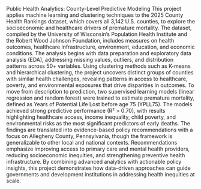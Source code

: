 Public Health Analytics: County-Level Predictive Modeling
This project applies machine learning and clustering techniques to the 2025 County Health Rankings dataset, which covers all 3,142 U.S. counties, to explore the socioeconomic and healthcare drivers of premature mortality. The dataset, compiled by the University of Wisconsin’s Population Health Institute and the Robert Wood Johnson Foundation, includes measures on health outcomes, healthcare infrastructure, environment, education, and economic conditions.
The analysis begins with data preparation and exploratory data analysis (EDA), addressing missing values, outliers, and distribution patterns across 50+ variables. Using clustering methods such as K-means and hierarchical clustering, the project uncovers distinct groups of counties with similar health challenges, revealing patterns in access to healthcare, poverty, and environmental exposures that drive disparities in outcomes.
To move from description to prediction, two supervised learning models (linear regression and random forest) were trained to estimate premature mortality, defined as Years of Potential Life Lost before age 75 (YPLL75). The models achieved strong predictive performance (R² > 0.70), with results highlighting healthcare access, income inequality, child poverty, and environmental risks as the most significant predictors of early deaths.
The findings are translated into evidence-based policy recommendations with a focus on Allegheny County, Pennsylvania, though the framework is generalizable to other local and national contexts. Recommendations emphasize improving access to primary care and mental health providers, reducing socioeconomic inequities, and strengthening preventive health infrastructure. By combining advanced analytics with actionable policy insights, this project demonstrates how data-driven approaches can guide governments and development institutions in addressing health inequities at scale.

